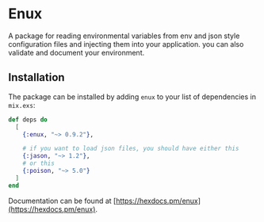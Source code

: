 # Enux

A package for reading environmental variables from env and json style configuration files and injecting them into your application.
you can also validate and document your environment.

## Installation

The package can be installed by adding `enux` to your list of dependencies in `mix.exs`:

```elixir
def deps do
  [
    {:enux, "~> 0.9.2"},

    # if you want to load json files, you should have either this
    {:jason, "~> 1.2"},
    # or this
    {:poison, "~> 5.0"}
  ]
end
```

Documentation can be found at [https://hexdocs.pm/enux](https://hexdocs.pm/enux).
